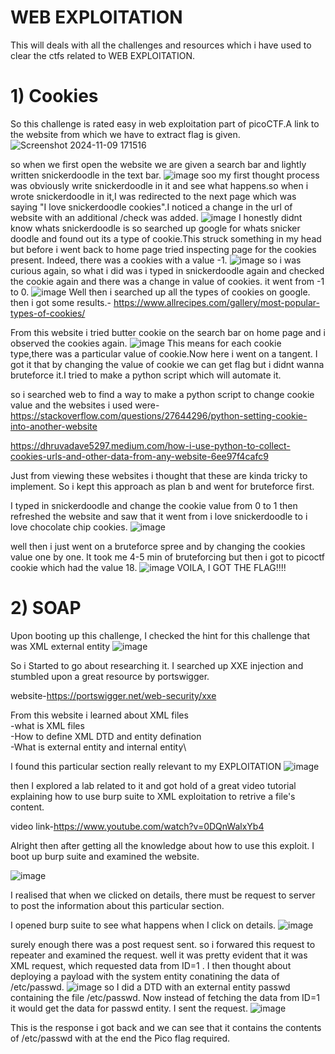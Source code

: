 
# WEB EXPLOITATION

This will deals with all the challenges and resources which i have used to clear the ctfs related to WEB EXPLOITATION.
# 1) Cookies
So this challenge is rated easy in web exploitation part of picoCTF.A link to the website from which we have to extract flag is given.
![Screenshot 2024-11-09 171516](https://github.com/user-attachments/assets/e11b65ad-55d8-4e89-ae19-66308115f959)

so when we first open the website we are given a search bar and lightly written snickerdoodle in the text bar.
![image](https://github.com/user-attachments/assets/983d9f9b-d5fa-441e-96f9-387e95677bb5)
soo my first thought process was obviously write snickerdoodle in it and see what happens.so when i wrote snickerdoodle in it,I was redirected to the next page which was saying "I love snickerdoodle cookies".I noticed a change in the url of website with an additional /check was added.
![image](https://github.com/user-attachments/assets/aa278dd9-5e32-4831-9808-7f7a76167473)
I honestly didnt know whats snickerdoodle is so searched up google for whats snicker doodle and found out its a type of cookie.This struck something in my head but before i went back to home page tried inspecting page for the cookies present.
Indeed, there was a cookies with a value -1.
![image](https://github.com/user-attachments/assets/d4c540ee-0a09-4a4d-a03d-b37a227786f5)
so i was curious again, so what i did was i typed in snickerdoodle again and checked the cookie again and there was a change in value of cookies. it went from -1 to 0.
![image](https://github.com/user-attachments/assets/3fd6fe21-a7e1-44a2-88ad-2c7a973333a7)
Well then i searched up all the types of cookies on google. then i got some results.-
https://www.allrecipes.com/gallery/most-popular-types-of-cookies/

From this website i tried butter cookie on the search bar on home page and i observed the cookies again.
![image](https://github.com/user-attachments/assets/6a9d5a16-beb2-4b67-8417-1759933022ba)
This means for each cookie type,there was a particular value of cookie.Now here i went on a tangent. I got it that by changing the value of cookie we can get flag but i didnt wanna bruteforce it.I tried to make a python script which will automate it.

so i searched web to find a way to make a python script to change cookie value and the websites i used were-
https://stackoverflow.com/questions/27644296/python-setting-cookie-into-another-website

https://dhruvadave5297.medium.com/how-i-use-python-to-collect-cookies-urls-and-other-data-from-any-website-6ee97f4cafc9

Just from viewing these websites i thought that these are kinda tricky to implement. So i kept this approach as plan b and went for bruteforce first.

I typed in snickerdoodle and change the cookie value from 0 to 1 then refreshed the website and saw that it went from i love snickerdoodle to i love chocolate chip cookies.
![image](https://github.com/user-attachments/assets/7ae186ce-7759-45b0-bd5d-d8872b85300e)

well then i just went on a bruteforce spree and by changing the cookies value one by one. It took me 4-5 min of bruteforcing but then i got to picoctf cookie which had the value 18.
![image](https://github.com/user-attachments/assets/775cfd95-97da-4b92-9997-8a91a6d3f151)
VOILA, I GOT THE FLAG!!!!

# 2) SOAP

Upon booting up this challenge, I checked the hint for this challenge that was XML external entity 
![image](https://github.com/user-attachments/assets/c1c016c8-21bf-418d-bffd-6214d3f10e5b)

So i Started to go about researching it. I searched up XXE injection and stumbled upon a great resource by portswigger.

website-https://portswigger.net/web-security/xxe

From this website i learned about XML files \
-what is XML files\
-How to define XML DTD and entity defination\
-What is external entity and internal entity\

I found this particular section really relevant to my EXPLOITATION
![image](https://github.com/user-attachments/assets/70dee5d4-5e01-4830-bd37-2e1b7e07ffd1)

then I explored a lab related to it and got hold of a great video tutorial explaining how to use burp suite to XML exploitation to retrive a file's content.

video link-https://www.youtube.com/watch?v=0DQnWalxYb4

Alright then after getting all the knowledge about how to use this exploit. I boot up burp suite and examined the website.

![image](https://github.com/user-attachments/assets/5c398717-2672-48ff-89b7-13f24bd86f92)

I realised that when we clicked on details, there must be request to server to post the information about this particular section. 

I opened burp suite to see what happens when I click on details.
![image](https://github.com/user-attachments/assets/24868add-ea79-4ed5-ba77-75cd50c6e91b)

surely enough there was a post request sent. so i forwared this request to repeater and examined the request. well it was pretty evident that it was XML request, which requested data from ID=1 .
I then thought about deploying a payload with the system entity conatining the data of /etc/passwd.
![image](https://github.com/user-attachments/assets/633d9ff8-8180-4941-8831-f6de7ccae43c)
so I did a DTD with an external entity passwd containing the file /etc/passwd. Now instead of fetching the data from ID=1 it would get the data for passwd entity. I sent the request.
![image](https://github.com/user-attachments/assets/e0dc68c1-4427-4d3f-a2f6-e83b389c5d1a)

This is the response i got back and we can see that it contains the contents of /etc/passwd with at the end the Pico flag required.


